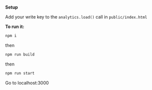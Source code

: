 **Setup**

Add your write key to the `analytics.load()` call in `public/index.html`

**To run it:**

```javascript
npm i
```

then

```javascript
npm run build
```

then

```javascript
npm run start
```

Go to localhost:3000
